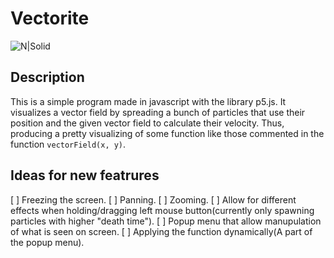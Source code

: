 # Vectorite
![N|Solid](https://i.imgur.com/5SKMYDU.png)

## Description
This is a simple program made in javascript with the library p5.js.
It visualizes a vector field by spreading a bunch of particles that use their position and the given vector field to calculate their velocity.
Thus, producing a pretty visualizing of some function like those commented in the function ```vectorField(x, y)```.

## Ideas for new featrures
[ ] Freezing the screen.
[ ] Panning.
[ ] Zooming.
[ ] Allow for different effects when holding/dragging left mouse button(currently only spawning particles with higher "death time").
[ ] Popup menu that allow manupulation of what is seen on screen. 
[ ] Applying the function dynamically(A part of the popup menu).
